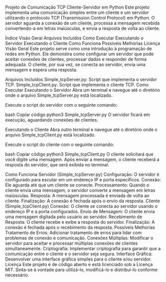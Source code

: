 Projeto de Comunicação TCP Cliente-Servidor em Python
Este projeto implementa uma comunicação simples entre um cliente e um servidor utilizando o protocolo TCP (Transmission Control Protocol) em Python. O servidor aguarda a conexão de um cliente, processa a mensagem recebida convertendo-a em letras maiúsculas, e envia a resposta de volta ao cliente.

Índice
Visão Geral
Arquivos Incluídos
Como Executar
Executando o Servidor
Executando o Cliente
Como Funciona
Possíveis Melhorias
Licença
Visão Geral
Este projeto serve como uma introdução à programação de redes em Python. Ele demonstra como configurar um servidor que pode aceitar conexões de clientes, processar dados e responder de forma adequada. O cliente, por sua vez, se conecta ao servidor, envia uma mensagem e espera uma resposta.

Arquivos Incluídos
Simple_tcpServer.py: Script que implementa o servidor TCP.
Simple_tcpClient.py: Script que implementa o cliente TCP.
Como Executar
Executando o Servidor
Abra um terminal e navegue até o diretório onde o arquivo Simple_tcpServer.py está localizado.

Execute o script do servidor com o seguinte comando:

bash
Copiar código
python3 Simple_tcpServer.py
O servidor ficará em execução, aguardando conexões de clientes.

Executando o Cliente
Abra outro terminal e navegue até o diretório onde o arquivo Simple_tcpClient.py está localizado.

Execute o script do cliente com o seguinte comando:

bash
Copiar código
python3 Simple_tcpClient.py
O cliente solicitará que você digite uma mensagem. Após enviar a mensagem, o cliente receberá a resposta do servidor, que será exibida no terminal.

Como Funciona
Servidor (Simple_tcpServer.py)
Configuração: O servidor é configurado para escutar em um endereço IP e porta específicos.
Conexão: Ele aguarda até que um cliente se conecte.
Processamento: Quando o cliente envia uma mensagem, o servidor converte a mensagem em letras maiúsculas.
Resposta: A mensagem processada é enviada de volta ao cliente.
Finalização: A conexão é fechada após o envio da resposta.
Cliente (Simple_tcpClient.py)
Conexão: O cliente se conecta ao servidor usando o endereço IP e a porta configurados.
Envio de Mensagem: O cliente envia uma mensagem digitada pelo usuário ao servidor.
Recebimento de Resposta: O cliente recebe e exibe a resposta do servidor.
Finalização: A conexão é fechada após o recebimento da resposta.
Possíveis Melhorias
Tratamento de Erros: Adicionar tratamento de erros para lidar com problemas de conexão e comunicação.
Conexões Múltiplas: Modificar o servidor para aceitar e processar múltiplas conexões de clientes simultaneamente.
Criptografia: Implementar criptografia para garantir que a comunicação entre o cliente e o servidor seja segura.
Interface Gráfica: Desenvolver uma interface gráfica simples para o cliente e/ou servidor.
Licença
Este projeto é de código aberto e está licenciado sob a Licença MIT. Sinta-se à vontade para utilizá-lo, modificá-lo e distribuí-lo conforme necessário.

